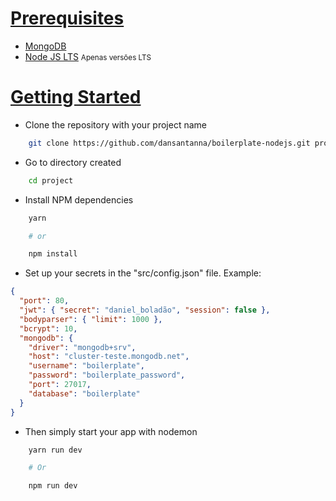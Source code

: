 # [Prerequisites](#prerequisites)

- [MongoDB](https://www.mongodb.com/download-center/community)
- [Node JS LTS](http://nodejs.org) <small> Apenas versões LTS </small>

# [Getting Started](#gettinStarted)

- Clone the repository with your project name

```bash
    git clone https://github.com/dansantanna/boilerplate-nodejs.git project
```

- Go to directory created

```bash
    cd project
```

- Install NPM dependencies

```bash
    yarn

    # or

    npm install
```

- Set up your secrets in the "src/config.json" file. Example:

```json
{
  "port": 80,
  "jwt": { "secret": "daniel_boladão", "session": false },
  "bodyparser": { "limit": 1000 },
  "bcrypt": 10,
  "mongodb": {
    "driver": "mongodb+srv",
    "host": "cluster-teste.mongodb.net",
    "username": "boilerplate",
    "password": "boilerplate_password",
    "port": 27017,
    "database": "boilerplate"
  }
}
```

- Then simply start your app with nodemon

```bash
    yarn run dev

    # Or

    npm run dev
```
